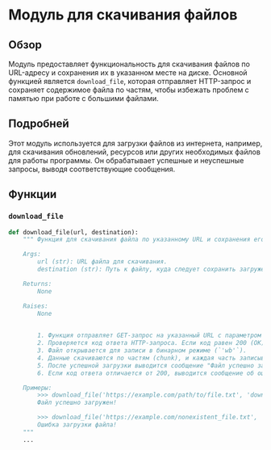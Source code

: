 # Модуль для скачивания файлов

## Обзор

Модуль предоставляет функциональность для скачивания файлов по URL-адресу и сохранения их в указанном месте на диске. Основной функцией является `download_file`, которая отправляет HTTP-запрос и сохраняет содержимое файла по частям, чтобы избежать проблем с памятью при работе с большими файлами.

## Подробней

Этот модуль используется для загрузки файлов из интернета, например, для скачивания обновлений, ресурсов или других необходимых файлов для работы программы. Он обрабатывает успешные и неуспешные запросы, выводя соответствующие сообщения.

## Функции

### `download_file`

```python
def download_file(url, destination):
    """ Функция для скачивания файла по указанному URL и сохранения его на диск.

    Args:
        url (str): URL файла для скачивания.
        destination (str): Путь к файлу, куда следует сохранить загруженный контент.

    Returns:
        None

    Raises:
        None

    
        1. Функция отправляет GET-запрос на указанный URL с параметром `stream=True`, чтобы обеспечить потоковую загрузку больших файлов.
        2. Проверяется код ответа HTTP-запроса. Если код равен 200 (OK), файл начинает скачиваться.
        3. Файл открывается для записи в бинарном режиме (`'wb'`).
        4. Данные скачиваются по частям (chunk), и каждая часть записывается в файл. Размер чанка составляет 1024 байта.
        5. После успешной загрузки выводится сообщение "Файл успешно загружен!".
        6. Если код ответа отличается от 200, выводится сообщение об ошибке "Ошибка загрузки файла!".

    Примеры:
        >>> download_file('https://example.com/path/to/file.txt', 'downloaded_file.txt')
        Файл успешно загружен!

        >>> download_file('https://example.com/nonexistent_file.txt', 'downloaded_file.txt')
        Ошибка загрузки файла!
    """
    ...